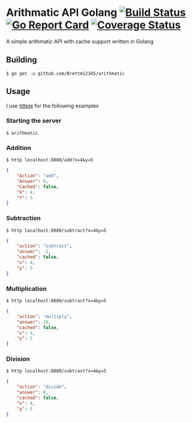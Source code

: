 # Arithmatic API Golang [![Build Status](https://travis-ci.org/Brettm12345/arithmatic.svg?branch=master)](https://travis-ci.org/Brettm12345/arithmatic) [![Go Report Card](https://goreportcard.com/badge/github.com/Brettm12345/arithmatic)](https://goreportcard.com/report/github.com/Brettm12345/arithmatic) [![Coverage Status](https://coveralls.io/repos/github/Brettm12345/arithmatic/badge.svg?branch=master)](https://coveralls.io/github/Brettm12345/arithmatic?branch=master)
A simple arithmatic API with cache support written in Golang

## Building

``` console
$ go get -u github.com/Brettm12345/arithmatic
```

## Usage
I use [httpie](httpie) for the following examples 

### Starting the server

``` console
$ arithmatic
```

### Addition
``` console
$ http localhost:8080/add?x=4&y=5
```

``` json
{
    "Action": "add",
    "Answer": 9,
    "Cached": false,
    "X": 4,
    "Y": 5
}
```

### Subtraction
``` console
$ http localhost:8080/subtract?x=4&y=5
```

``` json
{
    "action": "subtract",
    "answer": -1,
    "cached": false,
    "x": 4,
    "y": 5
}
```

### Multiplication
``` console
$ http localhost:8080/subtract?x=4&y=5
```

``` json
{
    "action": "multiply",
    "answer": 20,
    "cached": false,
    "x": 4,
    "y": 5
}
```

### Division
``` console
$ http localhost:8080/subtract?x=4&y=5
```

``` json
{
    "action": "divide",
    "answer": 0,
    "cached": false,
    "x": 4,
    "y": 5
}
```
